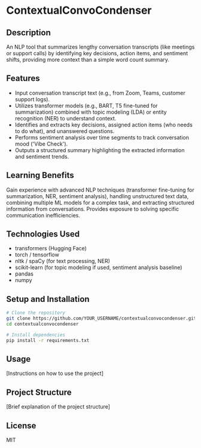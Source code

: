 # ContextualConvoCondenser

## Description
An NLP tool that summarizes lengthy conversation transcripts (like meetings or support calls) by identifying key decisions, action items, and sentiment shifts, providing more context than a simple word count summary.

## Features
- Input conversation transcript text (e.g., from Zoom, Teams, customer support logs).
- Utilizes transformer models (e.g., BART, T5 fine-tuned for summarization) combined with topic modeling (LDA) or entity recognition (NER) to understand context.
- Identifies and extracts key decisions, assigned action items (who needs to do what), and unanswered questions.
- Performs sentiment analysis over time segments to track conversation mood ('Vibe Check').
- Outputs a structured summary highlighting the extracted information and sentiment trends.

## Learning Benefits
Gain experience with advanced NLP techniques (transformer fine-tuning for summarization, NER, sentiment analysis), handling unstructured text data, combining multiple ML models for a complex task, and extracting structured information from conversations. Provides exposure to solving specific communication inefficiencies.

## Technologies Used
- transformers (Hugging Face)
- torch / tensorflow
- nltk / spaCy (for text processing, NER)
- scikit-learn (for topic modeling if used, sentiment analysis baseline)
- pandas
- numpy

## Setup and Installation

```bash
# Clone the repository
git clone https://github.com/YOUR_USERNAME/contextualconvocondenser.git
cd contextualconvocondenser

# Install dependencies
pip install -r requirements.txt
```

## Usage
[Instructions on how to use the project]

## Project Structure
[Brief explanation of the project structure]

## License
MIT
